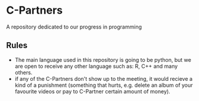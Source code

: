# C-Partners
 A repository dedicated to our progress in programming
## Rules
* The main language used in this repository is going to be python, but we are open to receive any other language such as: R, C++ and many others.
* if any of the C-Partners don't show up to the meeting, it would recieve a kind of a punishment (something that hurts, e.g. delete an album of your favourite videos or pay to C-Partner certain amount of money).